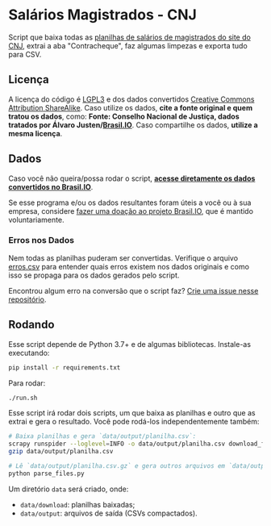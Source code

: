 # Salários Magistrados - CNJ

Script que baixa todas as [planilhas de salários de magistrados do site do
CNJ](http://www.cnj.jus.br/transparencia/remuneracao-dos-magistrados), extrai a
aba "Contracheque", faz algumas limpezas e exporta tudo para CSV.


## Licença

A licença do código é [LGPL3](https://www.gnu.org/licenses/lgpl-3.0.en.html) e
dos dados convertidos [Creative Commons Attribution
ShareAlike](https://creativecommons.org/licenses/by-sa/4.0/). Caso utilize os
dados, **cite a fonte original e quem tratou os dados**, como: **Fonte:
Conselho Nacional de Justiça, dados tratados por Álvaro
Justen/[Brasil.IO](https://brasil.io/)**. Caso compartilhe os dados, **utilize
a mesma licença**.


## Dados

Caso você não queira/possa rodar o script, **[acesse diretamente os dados
convertidos no Brasil.IO](https://brasil.io/dataset/salarios-magistrados)**.

Se esse programa e/ou os dados resultantes foram úteis a você ou à sua empresa,
considere [fazer uma doação ao projeto Brasil.IO](https://brasil.io/doe), que é
mantido voluntariamente.


### Erros nos Dados

Nem todas as planilhas puderam ser convertidas. Verifique o arquivo
[erros.csv](erros.csv) para entender quais erros existem nos dados originais e
como isso se propaga para os dados gerados pelo script.

Encontrou algum erro na conversão que o script faz? [Crie uma issue nesse
repositório](https://github.com/turicas/salarios-magistrados/issues/new).


## Rodando

Esse script depende de Python 3.7+ e de algumas bibliotecas. Instale-as
executando:

```bash
pip install -r requirements.txt
```

Para rodar:

```bash
./run.sh
```

Esse script irá rodar dois scripts, um que baixa as planilhas e outro que as
extrai e gera o resultado. Você pode rodá-los independentemente também:

```bash
# Baixa planilhas e gera `data/output/planilha.csv`:
scrapy runspider --loglevel=INFO -o data/output/planilha.csv download_files.py
gzip data/output/planilha.csv

# Lê `data/output/planilha.csv.gz` e gera outros arquivos em `data/output`:
python parse_files.py
```

Um diretório `data` será criado, onde:
- `data/download`: planilhas baixadas;
- `data/output`: arquivos de saída (CSVs compactados).
